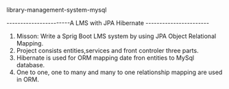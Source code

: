 library-management-system-mysql

-----------------------A LMS with JPA Hibernate -----------------------

1. Misson: Write a Sprig Boot LMS system by using JPA Object Relational Mapping.
2. Project consists entities,services and front controler three parts.
3. Hibernate is used for ORM mapping date fron entities to MySql database.
4. One to one, one to many and many to one relationship mapping are used in ORM.
